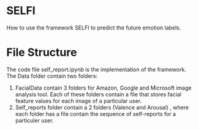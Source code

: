 # SELFI 
How to use the framework SELFI to predict the future emotion labels.<br/>
# File Structure
The code file self_report.ipynb is the implementation of the framework.<br/>
The Data folder contain two folders: <br/>
1. FacialData contain 3 folders for Amazon, Google and Microsoft image analysis tool. Each of these folders contain a file that stores facial feature values for each image of a particular user.<br/>
2. Self_reports folder contain a 2 folders (Valence and Arousal) , where each folder has a file contain the sequence of self-reports for a particuler user.   
